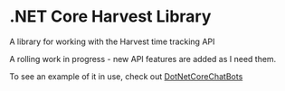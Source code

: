 # .NET Core Harvest  Library
A library for working with the Harvest time tracking API

A rolling work in progress - new API features are added as I need them.

To see an example of it in use, check out [DotNetCoreChatBots](https://github.com/chrispaynter/DotNetCoreChatBots)
